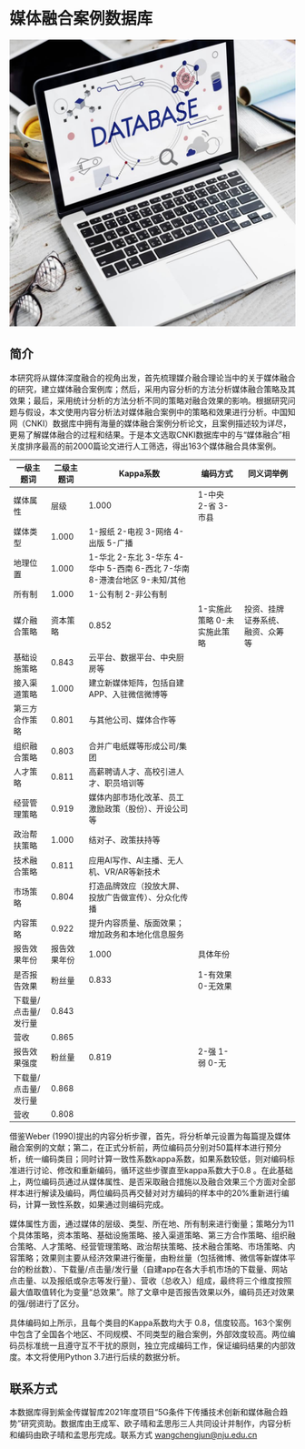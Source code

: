 # 媒体融合案例数据库

![](database.jpeg)

## 简介

本研究将从媒体深度融合的视角出发，首先梳理媒介融合理论当中的关于媒体融合的研究，建立媒体融合案例库；然后，采用内容分析的方法分析媒体融合策略及其效果；最后，采用统计分析的方法分析不同的策略对融合效果的影响。根据研究问题与假设，本文使用内容分析法对媒体融合案例中的策略和效果进行分析。中国知网（CNKI）数据库中拥有海量的媒体融合案例分析论文，且案例描述较为详尽，更易了解媒体融合的过程和结果。于是本文选取CNKI数据库中的与“媒体融合”相关度排序最高的前2000篇论文进行人工筛选，得出163个媒体融合具体案例。



| 一级主题词           | 二级主题词   | Kappa系数                                                    | 编码方式                       | 同义词举例                       |
| -------------------- | ------------ | ------------------------------------------------------------ | ------------------------------ | -------------------------------- |
| 媒体属性             | 层级         | 1.000­                                                       | 1-中央 2-省 3-市县             |                                  |
| 媒体类型             | 1.000        | 1-报纸 2-电视 3-网络 4-出版 5-广播                           |                                |                                  |
| 地理位置             | 1.000        | 1-华北 2-东北 3-华东 4-华中 5-西南 6-西北 7-华南 8-港澳台地区 9-未知/其他 |                                |                                  |
| 所有制               | 1.000        | 1-公有制 2-非公有制                                          |                                |                                  |
| 媒介融合策略         | 资本策略     | 0.852                                                        | 1-实施此策略    0-未实施此策略 | 投资、挂牌证券系统、融资、众筹等 |
| 基础设施策略         | 0.843        | 云平台、数据平台、中央厨房等                                 |                                |                                  |
| 接入渠道策略         | 1.000        | 建立新媒体矩阵，包括自建APP、入驻微信微博等                  |                                |                                  |
| 第三方合作策略       | 0.801        | 与其他公司、媒体合作等                                       |                                |                                  |
| 组织融合策略         | 0.803        | 合并广电纸媒等形成公司/集团                                  |                                |                                  |
| 人才策略             | 0.811        | 高薪聘请人才、高校引进人才、职员培训等                       |                                |                                  |
| 经营管理策略         | 0.919        | 媒体内部市场化改革、员工激励政策（股份）、开设公司等         |                                |                                  |
| 政治帮扶策略         | 1.000        | 结对子、政策扶持等                                           |                                |                                  |
| 技术融合策略         | 0.811        | 应用AI写作、AI主播、无人机、VR/AR等新技术                    |                                |                                  |
| 市场策略             | 0.804        | 打造品牌效应（投放大屏、投放广告做宣传）、分众化传播         |                                |                                  |
| 内容策略             | 0.922        | 提升内容质量、版面效果；增加政务和本地化信息服务             |                                |                                  |
| 报告效果年份         | 报告效果年份 | 1.000                                                        | 具体年份                       |                                  |
| 是否报告效果         | 粉丝量       | 0.833                                                        | 1-有效果 0-无效果              |                                  |
| 下载量/点击量/发行量 | 0.843        |                                                              |                                |                                  |
| 营收                 | 0.865        |                                                              |                                |                                  |
| 报告效果强度         | 粉丝量       | 0.819                                                        | 2-强 1-弱 0-无                 |                                  |
| 下载量/点击量/发行量 | 0.868        |                                                              |                                |                                  |
| 营收                 | 0.808        |                                                              |                                |                                  |


借鉴Weber (1990)提出的内容分析步骤，首先，将分析单元设置为每篇提及媒体融合案例的文献；第二，在正式分析前，两位编码员分别对50篇样本进行预分析，统一编码类目；同时计算一致性系数kappa系数，如果系数较低，则对编码标准进行讨论、修改和重新编码，循环这些步骤直至kappa系数大于0.8 。在此基础上，两位编码员通过从媒体属性、是否采取融合措施以及融合效果三个方面对全部样本进行解读及编码，两位编码员再交替对对方编码的样本中的20%重新进行编码，计算一致性系数，如果通过则编码完成。

媒体属性方面，通过媒体的层级、类型、所在地、所有制来进行衡量；策略分为11个具体策略，资本策略、基础设施策略、接入渠道策略、第三方合作策略、组织融合策略、人才策略、经营管理策略、政治帮扶策略、技术融合策略、市场策略、内容策略；效果则主要从经济效果进行衡量，由粉丝量（包括微博、微信等新媒体平台的粉丝数）、下载量/点击量/发行量（自建app在各大手机市场的下载量、网站点击量、以及报纸或杂志等发行量）、营收（总收入）组成，最终将三个维度按照最大值取值转化为变量“总效果”。除了文章中是否报告效果以外，编码员还对效果的强/弱进行了区分。

具体编码如上所示，且每个类目的Kappa系数均大于 0.8，信度较高。163个案例中包含了全国各个地区、不同规模、不同类型的融合案例，外部效度较高。两位编码员标准统一且遵守互不干扰的原则，独立完成编码工作，保证编码结果的内部效度。本文将使用Python 3.7进行后续的数据分析。

## 联系方式

本数据库得到紫金传媒智库2021年度项目“5G条件下传播技术创新和媒体融合趋势”研究资助。数据库由王成军、欧子晴和孟思彤三人共同设计并制作，内容分析和编码由欧子晴和孟思彤完成。联系方式 wangchengjun@nju.edu.cn
